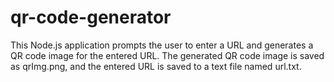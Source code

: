 # qr-code-generator
This Node.js application prompts the user to enter a URL and generates a QR code image for the entered URL. The generated QR code image is saved as qrImg.png, and the entered URL is saved to a text file named url.txt.
